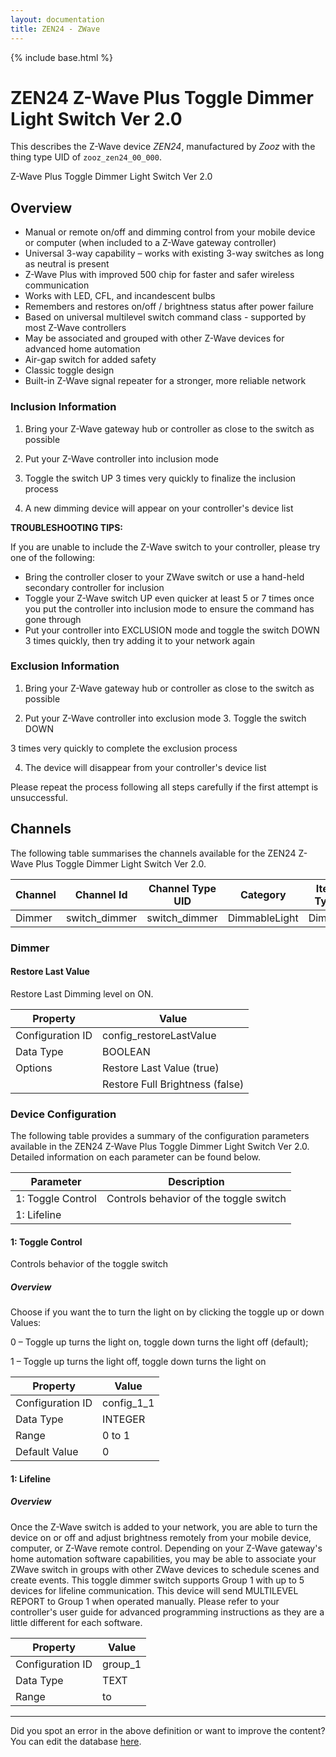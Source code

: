 ```yaml
---
layout: documentation
title: ZEN24 - ZWave
---
```


{% include base.html %}

# ZEN24 Z-Wave Plus Toggle Dimmer Light Switch Ver 2.0

This describes the Z-Wave device *ZEN24*, manufactured by *Zooz* with the thing type UID of ```zooz_zen24_00_000```. 

Z-Wave Plus Toggle Dimmer Light Switch Ver 2.0  


## Overview 

 *  Manual or remote on/off and dimming control from your mobile device or computer (when included to a Z-Wave gateway controller)
 *  Universal 3-way capability – works with existing 3-way switches as long as neutral is present
 *  Z-Wave Plus with improved 500 chip for faster and safer wireless communication
 *  Works with LED, CFL, and incandescent bulbs
 *  Remembers and restores on/off / brightness status after power failure
 *  Based on universal multilevel switch command class - supported by most Z-Wave controllers
 *  May be associated and grouped with other Z-Wave devices for advanced home automation
 *  Air-gap switch for added safety
 *  Classic toggle design
 *  Built-in Z-Wave signal repeater for a stronger, more reliable network

  


### Inclusion Information 

1. Bring your Z-Wave gateway hub or controller as close to the switch as possible

2. Put your Z-Wave controller into inclusion mode

3. Toggle the switch UP 3 times very quickly to finalize the inclusion process

4. A new dimming device will appear on your controller's device list

**TROUBLESHOOTING TIPS:** 

If you are unable to include the Z-Wave switch to your controller, please try one of the following:

 *  Bring the controller closer to your ZWave switch or use a hand-held secondary controller for inclusion
 *  Toggle your Z-Wave switch UP even quicker at least 5 or 7 times once you put the controller into inclusion mode to ensure the command has gone through
 *  Put your controller into EXCLUSION mode and toggle the switch DOWN 3 times quickly, then try adding it to your network again

  


### Exclusion Information 

1. Bring your Z-Wave gateway hub or controller as close to the switch as possible

2. Put your Z-Wave controller into exclusion mode 3. Toggle the switch DOWN

3 times very quickly to complete the exclusion process

4. The device will disappear from your controller's device list

Please repeat the process following all steps carefully if the first attempt is unsuccessful. 


## Channels
The following table summarises the channels available for the ZEN24 Z-Wave Plus Toggle Dimmer Light Switch Ver 2.0.

| Channel | Channel Id | Channel Type UID | Category | Item Type |
|---------|------------|------------------|----------|-----------|
| Dimmer | switch_dimmer | switch_dimmer | DimmableLight | Dimmer |


### Dimmer

#### Restore Last Value

Restore Last Dimming level on ON.


| Property         | Value    |
|------------------|----------|
| Configuration ID | config_restoreLastValue |
| Data Type        | BOOLEAN || Default Value | true |
| Options | Restore Last Value (true) |
|  | Restore Full Brightness (false) |


### Device Configuration
The following table provides a summary of the configuration parameters available in the ZEN24 Z-Wave Plus Toggle Dimmer Light Switch Ver 2.0.
Detailed information on each parameter can be found below.

| Parameter   | Description |
|-------------|-------------|
| 1: Toggle Control | Controls behavior of the toggle switch |
| 1: Lifeline |  |


#### 1: Toggle Control

Controls behavior of the toggle switch  


##### Overview 

Choose if you want the to turn the light on by clicking the toggle up or down Values:

0 – Toggle up turns the light on, toggle down turns the light off (default);

1 – Toggle up turns the light off, toggle down turns the light on


| Property         | Value    |
|------------------|----------|
| Configuration ID | config_1_1 |
| Data Type        | INTEGER |
| Range | 0 to 1 |
| Default Value | 0 |


#### 1: Lifeline

  


##### Overview 

Once the Z-Wave switch is added to your network, you are able to turn the device on or off and adjust brightness remotely from your mobile device, computer, or Z-Wave remote control. Depending on your Z-Wave gateway's home automation software capabilities, you may be able to associate your ZWave switch in groups with other ZWave devices to schedule scenes and create events. This toggle dimmer switch supports Group 1 with up to 5 devices for lifeline communication. This device will send MULTILEVEL REPORT to Group 1 when operated manually. Please refer to your controller's user guide for advanced programming instructions as they are a little different for each software.


| Property         | Value    |
|------------------|----------|
| Configuration ID | group_1 |
| Data Type        | TEXT |
| Range |  to  |


---

Did you spot an error in the above definition or want to improve the content?
You can edit the database [here](http://www.cd-jackson.com/index.php/zwave/zwave-device-database/zwave-device-list/devicesummary/789).
